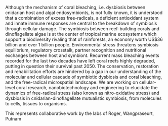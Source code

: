 Although the mechanism of coral bleaching, i.e. dysbiosis between cnidarian host and algal endosymbionts, is not fully known, it is understood that a combination of excess free-radicals, a deficient antioxidant system and innate immune responses are central to the breakdown of symbiosis through cellular damage. The symbiosis between reef-building corals and dinoflagellate algae is at the center of tropical marine ecosystems which support a biodiversity rivaling that of rainforests, an economy worth US$36 billion and over 1 billion people. Environmental stress threatens symbiosis equilibrium, regulatory crosstalk, partner recognition and nutritional exchanges between host and symbiont. Recurrent mass bleaching events recorded for the last two decades have left coral reefs highly degraded, putting in question their survival past 2050. The conservation, restoration and rehabilitation efforts are hindered by a gap in our understanding of the molecular and cellular cascade of symbiotic dysbiosis and coral bleaching, and the free-radical microspatial landscape. We are working on cellular-level coral research, nanobiotechnology and engineering to elucidate the dynamics of free-radical stress (also known as nitro-oxidative stress) and dysbiosis in cnidarian-dinoflagellate mutualistic symbiosis, from molecules to cells, tissues to organisms.

This represents collaborative work by the labs of Roger, Wangpraseurt, Putnam
